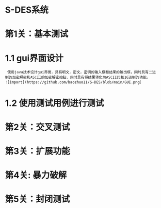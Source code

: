 # S-DES系统
 # 第1关：基本测试
 # 1.1 gui界面设计
     使用java技术设计gui界面，具有明文，密文，密钥的输入框和结果的输出框，同时具有二进制的加密解密和ASCII的加密解密按钮，同时具有将结果转化为ASCII码和16进制的功能。
    ![import](https://github.com/baozhuo11/S-DES/blob/main/GUI.png)
 # 1.2  使用测试用例进行测试
 #
 # 第2关：交叉测试
 # 第3关：扩展功能
 # 第4关: 暴力破解
 # 第5关：封闭测试

